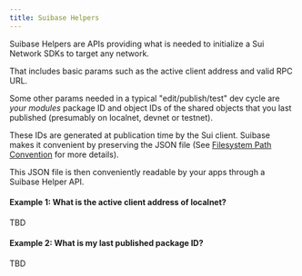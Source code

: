 ```yaml
---
title: Suibase Helpers
---
```


Suibase Helpers are APIs providing what is needed to initialize a Sui Network SDKs to target any network.

That includes basic params such as the active client address and valid RPC URL.

Some other params needed in a typical "edit/publish/test" dev cycle are *your modules* package ID and object IDs of the shared objects that you last published (presumably on localnet, devnet or testnet).

These IDs are generated at publication time by the Sui client. Suibase makes it convenient by preserving the JSON file (See [Filesystem Path Convention]( ./references.md#filesystem-path-convention) for more details).

This JSON file is then conveniently readable by your apps through a Suibase Helper API.

#### Example 1: What is the active client address of localnet?
TBD

#### Example 2: What is my last published package ID?
TBD



